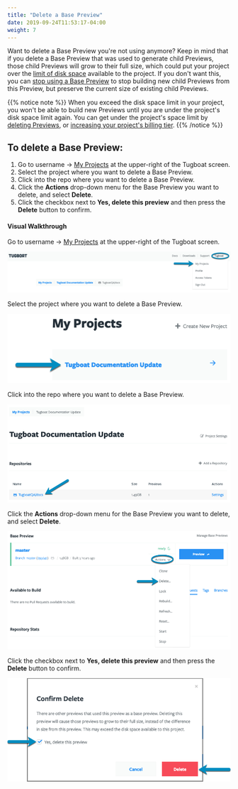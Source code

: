 ```yaml
---
title: "Delete a Base Preview"
date: 2019-09-24T11:53:17-04:00
weight: 7
---
```


Want to delete a Base Preview you're not using anymore? Keep in mind that if you
delete a Base Preview that was used to generate child Previews, those child
Previews will grow to their full size, which could put your project over the
[limit of disk space](/tugboat-billing/tugboat-pricing/#how-does-tugboat-pricing-work)
available to the project. If you don't want this, you can
[stop using a Base Preview](../stop-using-base-preview/) to stop building new
child Previews from this Preview, but preserve the current size of existing
child Previews.

{{% notice note %}} When you exceed the disk space limit in your project, you
won't be able to build new Previews until you are under the project's disk space
limit again. You can get under the project's space limit by
[deleting Previews](../../administer-previews/delete-previews/), or
[increasing your project's billing tier](/tugboat-billing/tugboat-pricing/#change-your-tugboat-plan).
{{% /notice %}}

## To delete a Base Preview:

1. Go to username -> [My Projects](https://dashboard.tugboat.qa/projects) at the
   upper-right of the Tugboat screen.
2. Select the project where you want to delete a Base Preview.
3. Click into the repo where you want to delete a Base Preview.
4. Click the **Actions** drop-down menu for the Base Preview you want to delete,
   and select **Delete**.
5. Click the checkbox next to **Yes, delete this preview** and then press the
   **Delete** button to confirm.

#### Visual Walkthrough

Go to username -> [My Projects](https://dashboard.tugboat.qa/projects) at the
upper-right of the Tugboat screen.

![Go to username -> My Projects](/_images/go-to-user-my-projects.png)

Select the project where you want to delete a Base Preview.

![Select the project](/_images/select-a-project.png)

Click into the repo where you want to delete a Base Preview.

![Click into Tugboat repository](/_images/click-into-tugboat-repository.png)

Click the **Actions** drop-down menu for the Base Preview you want to delete,
and select **Delete**.

![Click the Actions drop-down, and select Delete.](/_images/base-preview-actions-delete.png)

Click the checkbox next to **Yes, delete this preview** and then press the
**Delete** button to confirm.

![Confirm Preview delete and press Delete button](/_images/base-preview-press-delete-button.png)
